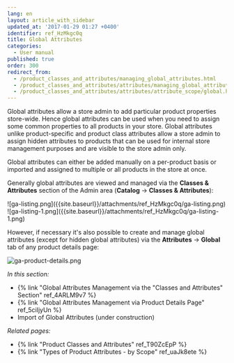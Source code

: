 ```yaml
---
lang: en
layout: article_with_sidebar
updated_at: '2017-01-29 01:27 +0400'
identifier: ref_HzMkgc0q
title: Global Attributes
categories:
  - User manual
published: true
order: 300
redirect_from:
  - /product_classes_and_attributes/managing_global_attributes.html
  - /product_classes_and_attributes/attributes/managing_global_attributes.html
  - /product_classes_and_attributes/attributes/attribute_scope/global.html
---
```

Global attributes allow a store admin to add particular product properties store-wide. Hence global attributes can be used when you need to assign some common properties to all products in your store. Global attributes unlike product-specific and product class attributes allow a store admin to assign hidden attributes to products that can be used for internal store management purposes and are visible to the store admin only.

Global attributes can either be added manually on a per-product basis or imported and assigned to multiple or all products in the store at once.

Generally global attributes are viewed and managed via the **Classes & Attributes** section of the Admin area (**Catalog** -> **Classes & Attributes**):
<div class="ui stackable two column grid">
  <div class="column" markdown="span">![ga-listing.png]({{site.baseurl}}/attachments/ref_HzMkgc0q/ga-listing.png)</div>
  <div class="column" markdown="span">![ga-listing-1.png]({{site.baseurl}}/attachments/ref_HzMkgc0q/ga-listing-1.png)</div>
</div>

However, if necessary it's also possible to create and manage global attributes (except for hidden global attributes) via the **Attributes** -> **Global** tab of any product details page:

![ga-product-details.png]({{site.baseurl}}/attachments/ref_HzMkgc0q/ga-product-details.png)

_In this section:_

*  {% link "Global Attributes Management via the "Classes and Attributes" Section" ref_4ARLM9v7 %}
*  {% link "Global Attributes Management via Product Details Page" ref_5ciIjyUn %}
*  Import of Global Attributes (under construction)


_Related pages:_

*   {% link "Product Classes and Attributes" ref_T90ZcEpP %}
*   {% link "Types of Product Attributes - by Scope" ref_uaJk8ete %}
